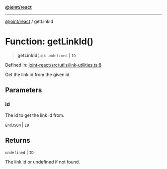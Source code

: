 [**@joint/react**](../README.md)

***

[@joint/react](../README.md) / getLinkId

# Function: getLinkId()

> **getLinkId**(`id`): `undefined` \| `ID`

Defined in: [joint-react/src/utils/link-utilities.ts:8](https://github.com/samuelgja/joint/blob/main/packages/joint-react/src/utils/link-utilities.ts#L8)

Get the link id from the given id.

## Parameters

### id

The id to get the link id from.

`EndJSON` | `ID`

## Returns

`undefined` \| `ID`

The link id or undefined if not found.
